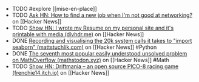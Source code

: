 - TODO #explore [[mise-en-place]]
- TODO [Ask HN: How to find a new job when I'm not good at networking?](https://news.ycombinator.com/item?id=40833149) on [[Hacker News]]
- TODO [Show HN: I wrote my Resume on my personal site and it's printable with media (dlvhdr.me)](https://news.ycombinator.com/item?id=40821768) on [[Hacker News]]
- DONE [Recording and visualising the 20k system calls it takes to "import seaborn" (mattstuchlik.com)](https://news.ycombinator.com/item?id=39402868) on [[Hacker News]] #Python
- DONE [The seventh most popular easily understood unsolved problem on MathOverflow (mathstodon.xyz)](https://news.ycombinator.com/item?id=39401487) on [[Hacker News]] #Math
- TODO [Show HN: Driftmania – an open source PICO-8 racing game (frenchie14.itch.io)](https://news.ycombinator.com/item?id=39402142) on [[Hacker News]]